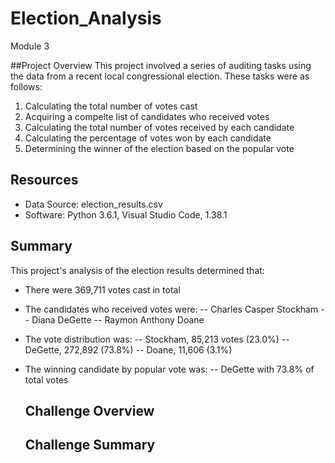 # Election_Analysis
Module 3

##Project Overview
This project involved a series of auditing tasks using the data from a recent local congressional election.  These tasks were as follows:

1. Calculating the total number of votes cast
2. Acquiring a compelte list of candidates who received votes
3. Calculating the total number of votes received by each candidate
4. Calculating the percentage of votes won by each candidate
5. Determining the winner of the election based on the popular vote

## Resources
- Data Source: election_results.csv
- Software: Python 3.6.1, Visual Studio Code, 1.38.1

## Summary 
This project's analysis of the election results determined that:
- There were 369,711 votes cast in total
- The candidates who received votes were:
  -- Charles Casper Stockham
  -- Diana DeGette
  -- Raymon Anthony Doane
- The vote distribution was:
  -- Stockham, 85,213 votes (23.0%)
  -- DeGette, 272,892 (73.8%)
  -- Doane, 11,606 (3.1%)
- The winning candidate by popular vote was:
  -- DeGette with 73.8% of total votes
  
  ## Challenge Overview
  
  ## Challenge Summary
